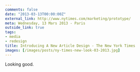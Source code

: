 ```yaml
---
comments: false
date: "2013-03-13T00:00:00Z"
external_link: http://www.nytimes.com/marketing/prototype/
meta: Wednesday, 13 Mars 2013 - Paris
outside_link: true
tags:
- media
- redesign
title: Introducing A New Article Design - The New York Times
images: [/images/posts/ny-times-new-look-03-2013.jpg]
---
```


Looking good.
